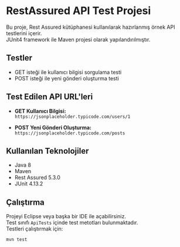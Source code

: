 # RestAssured API Test Projesi

Bu proje, Rest Assured kütüphanesi kullanılarak hazırlanmış örnek API testlerini içerir.  
JUnit4 framework ile Maven projesi olarak yapılandırılmıştır.

## Testler

- GET isteği ile kullanıcı bilgisi sorgulama testi  
- POST isteği ile yeni gönderi oluşturma testi

## Test Edilen API URL'leri

- **GET Kullanıcı Bilgisi:**  
  `https://jsonplaceholder.typicode.com/users/1`

- **POST Yeni Gönderi Oluşturma:**  
  `https://jsonplaceholder.typicode.com/posts`

## Kullanılan Teknolojiler

- Java 8  
- Maven  
- Rest Assured 5.3.0  
- JUnit 4.13.2

## Çalıştırma

Projeyi Eclipse veya başka bir IDE ile açabilirsiniz.  
Test sınıfı `ApiTests` içinde test metotları bulunmaktadır.  
Testleri çalıştırmak için:

```bash
mvn test
